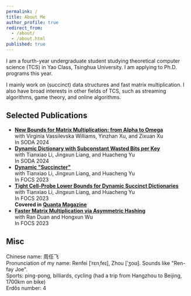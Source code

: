 ```yaml
---
permalink: /
title: About Me
author_profile: true
redirect_from:
  - /about/
  - /about.html
published: true
---
```


I am a fourth-year undergraduate student studying theoretical computer science (TCS) in Yao Class, Tsinghua University. I am applying to Ph.D. programs this year.

I mainly work on (succinct) data structures and fast matrix multiplication. I also have broad interests in other fields of TCS, such as streaming algorithms, game theory, and online algorithms.

## Selected Publications

- **[New Bounds for Matrix Multiplication: from Alpha to Omega](https://arxiv.org/abs/2307.07970)**  
  with Virginia Vassilevska Williams, Yinzhan Xu, and Zixuan Xu  
  In SODA 2024
- **[Dynamic Dictionary with Subconstant Wasted Bits per Key](https://arxiv.org/abs/2310.20536)**  
  with Tianxiao Li, Jingxun Liang, and Huacheng Yu  
  In SODA 2024
- **[Dynamic "Succincter"](https://arxiv.org/abs/2309.12950)**  
  with Tianxiao Li, Jingxun Liang, and Huacheng Yu  
  In FOCS 2023
- [**Tight Cell-Probe Lower Bounds for Dynamic Succinct Dictionaries**](https://arxiv.org/abs/2306.02253)  
  with Tianxiao Li, Jingxun Liang, and Huacheng Yu  
  In FOCS 2023  
  **Covered in [Quanta Magazine](https://www.quantamagazine.org/scientists-find-optimal-balance-of-data-storage-and-time-20240208/)**
- **[Faster Matrix Multiplication via Asymmetric Hashing](https://arxiv.org/abs/2210.10173)**  
  with Ran Duan and Hongxun Wu  
  In FOCS 2023

## Misc

Chinese name: 周任飞  
Pronunciation of my name: Renfei [ˈrɛnˌfeɪ], Zhou [ˈʒoʊ]. Sounds like "Ren-fay Joe".  
Sports: ping-pong, billiards, cycling (had a trip from Hangzhou to Beijing, 1700km on bike)  
Erdős number: 4
